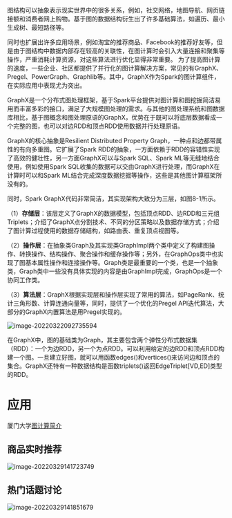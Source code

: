 图结构可以抽象表示现实世界中的很多关系，例如，社交网络，地图导航、网页链接额和消费者网上购物。基于图的数据结构衍生出了许多基础算法，如遍历、最小生成树、最短路径等。

同时也扩展出许多应用场景，例如淘宝的推荐商品、Facebook的推荐好友等，但是由于图结构中数据内部存在较高的关联性，在图计算时会引入大量连接和聚集等操作，严重消耗计算资源，对这些算法进行优化显得非常重要。     为了提高图计算的速度，一些企业、社区都提供了并行化的图计算解决方案，常见的有GraphX、Pregel、PowerGraph、Graphlib等。其中，GraphX作为Spark的图计算组件，在实际应用中表现尤为突出。



​     GraphX是一个分布式图处理框架，基于Spark平台提供对图计算和图挖掘简洁易用而丰富多彩的接口，满足了大规模图处理的需求。与其他的图处理系统和图数据库相比，基于图概念和图处理原语的GraphX，优势在于既可以将底层数据看成一个完整的图，也可以对边RDD和顶点RDD使用数据并行处理原语。

GraphX的核心抽象是Resilient Distributed Property Graph，一种点和边都带属性的有向多重图。它扩展了Spark RDD的抽象，一方面依赖于RDD的容错性实现了高效的健壮性，另一方面GraphX可以与Spark SQL、Spark ML等无缝地结合使用，例如使用Spark SQL收集的数据可以交由GraphX进行处理，而GraphX在计算时可以和Spark ML结合完成深度数据挖掘等操作，这些是其他图计算框架所没有的。

同时，Spark GraphX代码非常简洁，其实现架构大致分为三层，如图8-1所示。

（1）**存储层**：该层定义了GraphX的数据模型，包括顶点RDD、边RDD和三元组Triplets；介绍了GraphX点分割技术、不同的分区策略以及数据存储方式；介绍了图计算过程使用的数据存储结构，如路由表、重复顶点视图等。

（2）**操作层**：在抽象类Graph及其实现类GraphImpl两个类中定义了构建图操作、转换操作、结构操作、聚合操作和缓存操作等；另外，在GraphOps类中也实现了图基本属性操作和连接操作等。Graph类是最重要的一个类，也是一个抽象类，Graph类中一些没有具体实现的内容是由GraphImpl完成，GraphOps是一个协同工作类。

（3）**算法层**：GraphX根据实现层和操作层实现了常用的算法，如PageRank、统计三角形数、计算连通向量等，同时，提供了一个优化的Pregel API迭代算法，大部分的GraphX内置算法是用Pregel实现的。

![image-20220322092735594](https://piggo-picture.oss-cn-hangzhou.aliyuncs.com/image/image-20220322092735594.png)

在GraphX中，图的基础类为Graph，其主要包含两个弹性分布式数据集（RDD）：一个为边RDD，另一个为点RDD。可以利用给定的边RDD和顶点RDD构建一个图。一旦建立好图，就可以用函数edges()和vertices()来访问边和顶点的集合。GraphX还特有一种数据结构是函数triplets()返回EdgeTriplet[VD,ED]类型的RDD。

# 应用

厦门大学[图计算简介](https://open.163.com/newview/movie/free?pid=QFTMDBQH5&mid=CFTMFJMKL)

## 商品实时推荐

![image-20220329141723749](https://piggo-picture.oss-cn-hangzhou.aliyuncs.com/image/image-20220329141723749.png)

## 热门话题讨论

![image-20220329141851679](https://piggo-picture.oss-cn-hangzhou.aliyuncs.com/image/image-20220329141851679.png)

